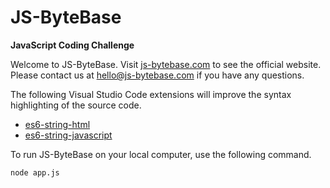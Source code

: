 # JS-ByteBase
**JavaScript Coding Challenge**

Welcome to JS-ByteBase.
Visit [js-bytebase.com](https://js-bytebase.com) to see the official website.
Please contact us at [hello@js-bytebase.com](mailto:hello@js-bytebase.com) if you have any questions.

The following Visual Studio Code extensions will improve the syntax highlighting of the source code.
* [es6-string-html](https://github.com/0x00000001A/es6-string-html)
* [es6-string-javascript](https://github.com/Zjcompt/es6-string-javascript)

To run JS-ByteBase on your local computer, use the following command.
```
node app.js
```
